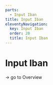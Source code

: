 ```yaml
---
parts:
  - Input Iban
title: Input Iban
eleventyNavigation:
  key: Input Iban
  order: 20
  title: Input Iban
---
```

# Input Iban

-> go to Overview
